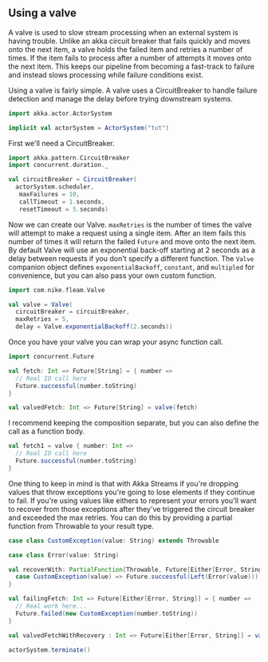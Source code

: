 ## Using a valve

A valve is used to slow stream processing when an external system is having trouble. Unlike an akka circuit breaker
that fails quickly and moves onto the next item, a valve holds the failed item and retries a number of times. If the
item fails to process after a number of attempts it moves onto the next item. This keeps our pipeline from becoming
a fast-track to failure and instead slows processing while failure conditions exist.

Using a valve is fairly simple. A valve uses a CircuitBreaker to handle failure detection and manage the delay before
trying downstream systems.

```scala mdoc:invisible
import akka.actor.ActorSystem

implicit val actorSystem = ActorSystem("tut")
```
First we'll need a CircuitBreaker.
```scala mdoc:silent
import akka.pattern.CircuitBreaker
import concurrent.duration._

val circuitBreaker = CircuitBreaker(
  actorSystem.scheduler,
   maxFailures = 10,
   callTimeout = 1.seconds,
   resetTimeout = 5.seconds)
```

Now we can create our Valve. `maxRetries` is the number of times the valve will attempt to make a request using a single
item. After an item fails this number of times it will return the failed `Future` and move onto the next item. By default
Valve will use an exponential back-off starting at 2 seconds as a delay between requests if you don't specify a different
function. The `Valve` companion object defines `exponentialBackoff`, `constant`, and `multipled` for convenience, but
you can also pass your own custom function.

```scala mdoc:silent
import com.nike.fleam.Valve

val valve = Valve(
  circuitBreaker = circuitBreaker,
  maxRetries = 5,
  delay = Valve.exponentialBackoff(2.seconds))
```

Once you have your valve you can wrap your async function call.
```scala mdoc:silent
import concurrent.Future

val fetch: Int => Future[String] = { number =>
  // Real IO call here
  Future.successful(number.toString)
}

val valvedFetch: Int => Future[String] = valve(fetch)
```

I recommend keeping the composition separate, but you can also define the call as a function body.
```scala mdoc:silent
val fetch1 = valve { number: Int =>
  // Real IO call here
  Future.successful(number.toString)
}
```

One thing to keep in mind is that with Akka Streams if you're dropping values that throw exceptions you're going to
lose elements if they continue to fail. If you're using values like eithers to represent your errors you'll want to
recover from those exceptions after they've triggered the circuit breaker and exceeded the max retries. You can do
this by providing a partial function from Throwable to your result type.

```scala mdoc:silent
case class CustomException(value: String) extends Throwable

case class Error(value: String)

val recoverWith: PartialFunction[Throwable, Future[Either[Error, String]]] = {
  case CustomException(value) => Future.successful(Left(Error(value)))
}

val failingFetch: Int => Future[Either[Error, String]] = { number =>
  // Real work here...
  Future.failed(new CustomException(number.toString))
}

val valvedFetchWithRecovery : Int => Future[Either[Error, String]] = valve(recoverWith)(failingFetch)
```

```scala mdoc:invisible
actorSystem.terminate()
```
